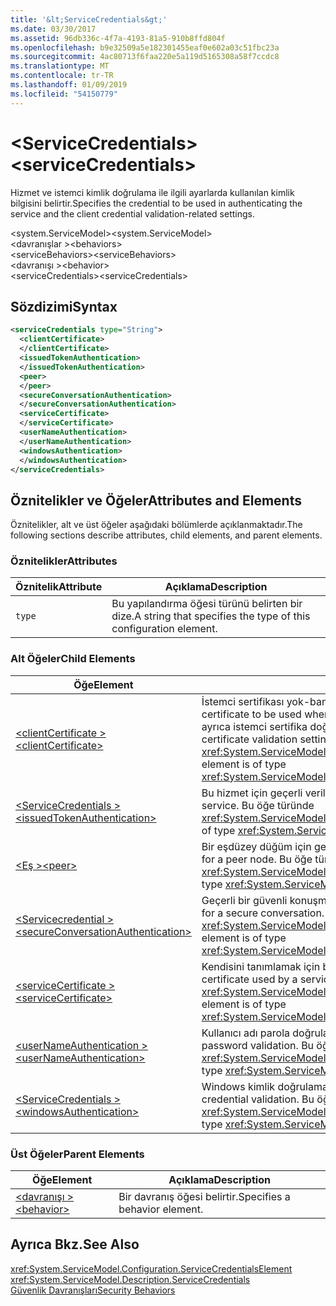 ```yaml
---
title: '&lt;ServiceCredentials&gt;'
ms.date: 03/30/2017
ms.assetid: 96db336c-4f7a-4193-81a5-910b8ffd804f
ms.openlocfilehash: b9e32509a5e182301455eaf0e602a03c51fbc23a
ms.sourcegitcommit: 4ac80713f6faa220e5a119d5165308a58f7ccdc8
ms.translationtype: MT
ms.contentlocale: tr-TR
ms.lasthandoff: 01/09/2019
ms.locfileid: "54150779"
---
```

# <a name="ltservicecredentialsgt"></a><span data-ttu-id="865a6-102">&lt;ServiceCredentials&gt;</span><span class="sxs-lookup"><span data-stu-id="865a6-102">&lt;serviceCredentials&gt;</span></span>
<span data-ttu-id="865a6-103">Hizmet ve istemci kimlik doğrulama ile ilgili ayarlarda kullanılan kimlik bilgisini belirtir.</span><span class="sxs-lookup"><span data-stu-id="865a6-103">Specifies the credential to be used in authenticating the service and the client credential validation-related settings.</span></span>  
  
 <span data-ttu-id="865a6-104">\<system.ServiceModel></span><span class="sxs-lookup"><span data-stu-id="865a6-104">\<system.ServiceModel></span></span>  
<span data-ttu-id="865a6-105">\<davranışlar ></span><span class="sxs-lookup"><span data-stu-id="865a6-105">\<behaviors></span></span>  
<span data-ttu-id="865a6-106">\<serviceBehaviors></span><span class="sxs-lookup"><span data-stu-id="865a6-106">\<serviceBehaviors></span></span>  
<span data-ttu-id="865a6-107">\<davranışı ></span><span class="sxs-lookup"><span data-stu-id="865a6-107">\<behavior></span></span>  
<span data-ttu-id="865a6-108">\<serviceCredentials></span><span class="sxs-lookup"><span data-stu-id="865a6-108">\<serviceCredentials></span></span>  
  
## <a name="syntax"></a><span data-ttu-id="865a6-109">Sözdizimi</span><span class="sxs-lookup"><span data-stu-id="865a6-109">Syntax</span></span>  
  
```xml  
<serviceCredentials type="String">
  <clientCertificate>
  </clientCertificate>
  <issuedTokenAuthentication>
  </issuedTokenAuthentication>
  <peer>
  </peer>
  <secureConversationAuthentication>
  </secureConversationAuthentication>
  <serviceCertificate>
  </serviceCertificate>
  <userNameAuthentication>
  </userNameAuthentication>
  <windowsAuthentication>
  </windowsAuthentication>
</serviceCredentials>
```  
  
## <a name="attributes-and-elements"></a><span data-ttu-id="865a6-110">Öznitelikler ve Öğeler</span><span class="sxs-lookup"><span data-stu-id="865a6-110">Attributes and Elements</span></span>  
 <span data-ttu-id="865a6-111">Öznitelikler, alt ve üst öğeler aşağıdaki bölümlerde açıklanmaktadır.</span><span class="sxs-lookup"><span data-stu-id="865a6-111">The following sections describe attributes, child elements, and parent elements.</span></span>  
  
### <a name="attributes"></a><span data-ttu-id="865a6-112">Öznitelikler</span><span class="sxs-lookup"><span data-stu-id="865a6-112">Attributes</span></span>  
  
|<span data-ttu-id="865a6-113">Öznitelik</span><span class="sxs-lookup"><span data-stu-id="865a6-113">Attribute</span></span>|<span data-ttu-id="865a6-114">Açıklama</span><span class="sxs-lookup"><span data-stu-id="865a6-114">Description</span></span>|  
|---------------|-----------------|  
|`type`|<span data-ttu-id="865a6-115">Bu yapılandırma öğesi türünü belirten bir dize.</span><span class="sxs-lookup"><span data-stu-id="865a6-115">A string that specifies the type of this configuration element.</span></span>|  
  
### <a name="child-elements"></a><span data-ttu-id="865a6-116">Alt Öğeler</span><span class="sxs-lookup"><span data-stu-id="865a6-116">Child Elements</span></span>  
  
|<span data-ttu-id="865a6-117">Öğe</span><span class="sxs-lookup"><span data-stu-id="865a6-117">Element</span></span>|<span data-ttu-id="865a6-118">Açıklama</span><span class="sxs-lookup"><span data-stu-id="865a6-118">Description</span></span>|  
|-------------|-----------------|  
|[<span data-ttu-id="865a6-119">\<clientCertificate ></span><span class="sxs-lookup"><span data-stu-id="865a6-119">\<clientCertificate></span></span>](../../../../../docs/framework/configure-apps/file-schema/wcf/clientcertificate-of-servicecredentials.md)|<span data-ttu-id="865a6-120">İstemci sertifikası yok-bant olduğunda kullanılacak sertifikayı belirtir.</span><span class="sxs-lookup"><span data-stu-id="865a6-120">Specifies the certificate to be used when the client certificate is available out-of-band.</span></span> <span data-ttu-id="865a6-121">Bu öğe ayrıca istemci sertifika doğrulama ayarlarını belirtir.</span><span class="sxs-lookup"><span data-stu-id="865a6-121">This element also specifies client certificate validation settings.</span></span> <span data-ttu-id="865a6-122">Bu öğe türünde <xref:System.ServiceModel.Configuration.X509InitiatorCertificateServiceElement>.</span><span class="sxs-lookup"><span data-stu-id="865a6-122">This element is of type <xref:System.ServiceModel.Configuration.X509InitiatorCertificateServiceElement>.</span></span>|  
|[<span data-ttu-id="865a6-123">\<ServiceCredentials ></span><span class="sxs-lookup"><span data-stu-id="865a6-123">\<issuedTokenAuthentication></span></span>](../../../../../docs/framework/configure-apps/file-schema/wcf/issuedtokenauthentication-of-servicecredentials.md)|<span data-ttu-id="865a6-124">Bu hizmet için geçerli verilen belirteç belirtir.</span><span class="sxs-lookup"><span data-stu-id="865a6-124">Specifies the current issued token for this service.</span></span> <span data-ttu-id="865a6-125">Bu öğe türünde <xref:System.ServiceModel.Configuration.IssuedTokenServiceElement>.</span><span class="sxs-lookup"><span data-stu-id="865a6-125">This element is of type <xref:System.ServiceModel.Configuration.IssuedTokenServiceElement>.</span></span>|  
|[<span data-ttu-id="865a6-126">\<Eş ></span><span class="sxs-lookup"><span data-stu-id="865a6-126">\<peer></span></span>](../../../../../docs/framework/configure-apps/file-schema/wcf/peer-of-servicecredentials.md)|<span data-ttu-id="865a6-127">Bir eşdüzey düğüm için geçerli kimlik bilgilerini belirtir.</span><span class="sxs-lookup"><span data-stu-id="865a6-127">Specifies the current credentials for a peer node.</span></span> <span data-ttu-id="865a6-128">Bu öğe türünde <xref:System.ServiceModel.Configuration.PeerCredentialElement>.</span><span class="sxs-lookup"><span data-stu-id="865a6-128">This element is of type <xref:System.ServiceModel.Configuration.PeerCredentialElement>.</span></span>|  
|[<span data-ttu-id="865a6-129">\<Servicecredential ></span><span class="sxs-lookup"><span data-stu-id="865a6-129">\<secureConversationAuthentication></span></span>](../../../../../docs/framework/configure-apps/file-schema/wcf/secureconversationauthentication-of-servicecredential.md)|<span data-ttu-id="865a6-130">Geçerli bir güvenli konuşma kimlik bilgilerini belirtir.</span><span class="sxs-lookup"><span data-stu-id="865a6-130">Specifies the current credentials for a secure conversation.</span></span> <span data-ttu-id="865a6-131">Bu öğe türünde <xref:System.ServiceModel.Configuration.SecureConversationServiceElement>.</span><span class="sxs-lookup"><span data-stu-id="865a6-131">This element is of type <xref:System.ServiceModel.Configuration.SecureConversationServiceElement>.</span></span>|  
|[<span data-ttu-id="865a6-132">\<serviceCertificate ></span><span class="sxs-lookup"><span data-stu-id="865a6-132">\<serviceCertificate></span></span>](../../../../../docs/framework/configure-apps/file-schema/wcf/servicecertificate-of-servicecredentials.md)|<span data-ttu-id="865a6-133">Kendisini tanımlamak için bir hizmet tarafından kullanılan sertifikayı belirtir.</span><span class="sxs-lookup"><span data-stu-id="865a6-133">Specifies a certificate used by a service to identify itself.</span></span> <span data-ttu-id="865a6-134">Bu öğe türünde <xref:System.ServiceModel.Configuration.X509RecipientCertificateServiceElement>.</span><span class="sxs-lookup"><span data-stu-id="865a6-134">This element is of type <xref:System.ServiceModel.Configuration.X509RecipientCertificateServiceElement>.</span></span>|  
|[<span data-ttu-id="865a6-135">\<userNameAuthentication ></span><span class="sxs-lookup"><span data-stu-id="865a6-135">\<userNameAuthentication></span></span>](../../../../../docs/framework/configure-apps/file-schema/wcf/usernameauthentication.md)|<span data-ttu-id="865a6-136">Kullanıcı adı parola doğrulama ayarlarını belirtir.</span><span class="sxs-lookup"><span data-stu-id="865a6-136">Specifies the settings for username password validation.</span></span> <span data-ttu-id="865a6-137">Bu öğe türünde <xref:System.ServiceModel.Configuration.UserNameServiceElement>.</span><span class="sxs-lookup"><span data-stu-id="865a6-137">This element is of type <xref:System.ServiceModel.Configuration.UserNameServiceElement>.</span></span>|  
|[<span data-ttu-id="865a6-138">\<ServiceCredentials ></span><span class="sxs-lookup"><span data-stu-id="865a6-138">\<windowsAuthentication></span></span>](../../../../../docs/framework/configure-apps/file-schema/wcf/windowsauthentication-of-servicecredentials.md)|<span data-ttu-id="865a6-139">Windows kimlik doğrulama ayarlarını belirtir.</span><span class="sxs-lookup"><span data-stu-id="865a6-139">Specifies the settings for Windows credential validation.</span></span> <span data-ttu-id="865a6-140">Bu öğe türünde <xref:System.ServiceModel.Configuration.WindowsServiceElement>.</span><span class="sxs-lookup"><span data-stu-id="865a6-140">This element is of type <xref:System.ServiceModel.Configuration.WindowsServiceElement>.</span></span>|  
  
### <a name="parent-elements"></a><span data-ttu-id="865a6-141">Üst Öğeler</span><span class="sxs-lookup"><span data-stu-id="865a6-141">Parent Elements</span></span>  
  
|<span data-ttu-id="865a6-142">Öğe</span><span class="sxs-lookup"><span data-stu-id="865a6-142">Element</span></span>|<span data-ttu-id="865a6-143">Açıklama</span><span class="sxs-lookup"><span data-stu-id="865a6-143">Description</span></span>|  
|-------------|-----------------|  
|[<span data-ttu-id="865a6-144">\<davranışı ></span><span class="sxs-lookup"><span data-stu-id="865a6-144">\<behavior></span></span>](../../../../../docs/framework/configure-apps/file-schema/wcf/behavior-of-endpointbehaviors.md)|<span data-ttu-id="865a6-145">Bir davranış öğesi belirtir.</span><span class="sxs-lookup"><span data-stu-id="865a6-145">Specifies a behavior element.</span></span>|  
  
## <a name="see-also"></a><span data-ttu-id="865a6-146">Ayrıca Bkz.</span><span class="sxs-lookup"><span data-stu-id="865a6-146">See Also</span></span>  
 <xref:System.ServiceModel.Configuration.ServiceCredentialsElement>  
 <xref:System.ServiceModel.Description.ServiceCredentials>  
 [<span data-ttu-id="865a6-147">Güvenlik Davranışları</span><span class="sxs-lookup"><span data-stu-id="865a6-147">Security Behaviors</span></span>](../../../../../docs/framework/wcf/feature-details/security-behaviors-in-wcf.md)
